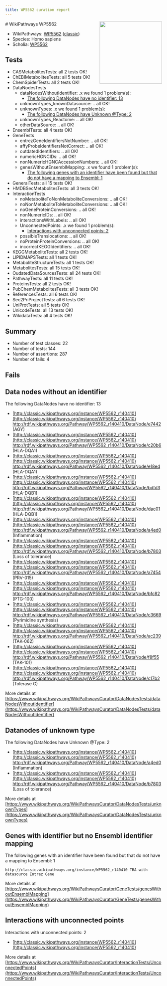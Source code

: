 ```yaml
---
title: WP5562 curation report
---
```


<img style="float: right; width: 200px" src="https://upload.wikimedia.org/wikipedia/commons/thumb/8/83/Wplogo_with_text_500.png/640px-Wplogo_with_text_500.png" />
# WikiPathways WP5562

* WikiPathways: [WP5562](https://wikipathways.org/pathways/WP5562) ([classic](https://classic.wikipathways.org/instance/WP5562))
* Species: Homo sapiens
* Scholia: [WP5562](https://scholia.toolforge.org/wikipathways/WP5562)
## Tests
* CASMetabolitesTests: all 2 tests OK!
* ChEBIMetabolitesTests: all 5 tests OK!
* ChemSpiderTests: all 2 tests OK!
* DataNodesTests
    * dataNodesWithoutIdentifier: .x we found 1 problem(s):
        * [The following DataNodes have no identifier: 13](#8792c493)
    * unknownTypes_knownDatasource: .. all OK!
    * unknownTypes: .x we found 1 problem(s):
        * [The following DataNodes have Unknown @Type: 2](#839973e0)
    * unknownTypes_Reactome: .. all OK!
    * otherDataSource: .. all OK!
* EnsemblTests: all 4 tests OK!
* GeneTests
    * entrezGeneIdentifiersNotNumber: .. all OK!
    * affyProbeIdentifiersNotCorrect: .. all OK!
    * outdatedIdentifiers: .. all OK!
    * numericHGNCIDs: .. all OK!
    * nonNumericHGNCAccessionNumbers: .. all OK!
    * genesWithoutEnsemblMapping: .x we found 1 problem(s):
        * [The following genes with an identifier have been found but that do not have a mapping to Ensembl: 1](#40286d83)
* GeneralTests: all 15 tests OK!
* HMDBSecMetabolitesTests: all 3 tests OK!
* InteractionTests
    * noMetaboliteToNonMetaboliteConversions: .. all OK!
    * noNonMetaboliteToMetaboliteConversions: .. all OK!
    * noGeneProteinConversions: .. all OK!
    * nonNumericIDs: .. all OK!
    * interactionsWithLabels: .. all OK!
    * UnconnectedPoints: .x we found 1 problem(s):
        * [Interactions with unconnected points: 2](#35a61ada)
    * possibleTranslocations: .. all OK!
    * noProteinProteinConversions: .. all OK!
    * incorrectKEGGIdentifiers: .. all OK!
* KEGGMetaboliteTests: all 2 tests OK!
* LIPIDMAPSTests: all 1 tests OK!
* MetaboliteStructureTests: all 1 tests OK!
* MetabolitesTests: all 15 tests OK!
* OudatedDataSourcesTests: all 24 tests OK!
* PathwayTests: all 11 tests OK!
* ProteinsTests: all 2 tests OK!
* PubChemMetabolitesTests: all 3 tests OK!
* ReferencesTests: all 6 tests OK!
* Sec2PriProjectTests: all 6 tests OK!
* UniProtTests: all 5 tests OK!
* UnicodeTests: all 13 tests OK!
* WikidataTests: all 4 tests OK!


## Summary

* Number of test classes: 22
* Number of tests: 144
* Number of assertions: 287
* Number of fails: 4

## Fails

<a name="8792c493" />

## Data nodes without an identifier

The following DataNodes have no identifier: 13

* [http://classic.wikipathways.org/instance/WP5562_r140410](http://classic.wikipathways.org/instance/WP5562_r140410) http://rdf.wikipathways.org/Pathway/WP5562_r140410/DataNode/e7442 (AGY)
* [http://classic.wikipathways.org/instance/WP5562_r140410](http://classic.wikipathways.org/instance/WP5562_r140410) http://rdf.wikipathways.org/Pathway/WP5562_r140410/DataNode/c20b6 (HLA-DQA1)
* [http://classic.wikipathways.org/instance/WP5562_r140410](http://classic.wikipathways.org/instance/WP5562_r140410) http://rdf.wikipathways.org/Pathway/WP5562_r140410/DataNode/e18ed (HLA-DQA1)
* [http://classic.wikipathways.org/instance/WP5562_r140410](http://classic.wikipathways.org/instance/WP5562_r140410) http://rdf.wikipathways.org/Pathway/WP5562_r140410/DataNode/bdfd3 (HLA-DQB1)
* [http://classic.wikipathways.org/instance/WP5562_r140410](http://classic.wikipathways.org/instance/WP5562_r140410) http://rdf.wikipathways.org/Pathway/WP5562_r140410/DataNode/dac01 (HLA-DQB1)
* [http://classic.wikipathways.org/instance/WP5562_r140410](http://classic.wikipathways.org/instance/WP5562_r140410) http://rdf.wikipathways.org/Pathway/WP5562_r140410/DataNode/a4ed0 (Inflammation)
* [http://classic.wikipathways.org/instance/WP5562_r140410](http://classic.wikipathways.org/instance/WP5562_r140410) http://rdf.wikipathways.org/Pathway/WP5562_r140410/DataNode/b7803 (Loss of 
tolerance)
* [http://classic.wikipathways.org/instance/WP5562_r140410](http://classic.wikipathways.org/instance/WP5562_r140410) http://rdf.wikipathways.org/Pathway/WP5562_r140410/DataNode/a7454 (PRV-015)
* [http://classic.wikipathways.org/instance/WP5562_r140410](http://classic.wikipathways.org/instance/WP5562_r140410) http://rdf.wikipathways.org/Pathway/WP5562_r140410/DataNode/bfc82 (PTG-100)
* [http://classic.wikipathways.org/instance/WP5562_r140410](http://classic.wikipathways.org/instance/WP5562_r140410) http://rdf.wikipathways.org/Pathway/WP5562_r140410/DataNode/c3669 (Pyrimidine
synthesis)
* [http://classic.wikipathways.org/instance/WP5562_r140410](http://classic.wikipathways.org/instance/WP5562_r140410) http://rdf.wikipathways.org/Pathway/WP5562_r140410/DataNode/ac239 (TAK-062)
* [http://classic.wikipathways.org/instance/WP5562_r140410](http://classic.wikipathways.org/instance/WP5562_r140410) http://rdf.wikipathways.org/Pathway/WP5562_r140410/DataNode/f8f55 (TAK-101)
* [http://classic.wikipathways.org/instance/WP5562_r140410](http://classic.wikipathways.org/instance/WP5562_r140410) http://rdf.wikipathways.org/Pathway/WP5562_r140410/DataNode/c17b2 (Tolerase G)


More details at [https://www.wikipathways.org/WikiPathwaysCurator/DataNodesTests/dataNodesWithoutIdentifier](https://www.wikipathways.org/WikiPathwaysCurator/DataNodesTests/dataNodesWithoutIdentifier)

<a name="839973e0" />

## Datanodes of unknown type

The following DataNodes have Unknown @Type: 2

* [http://classic.wikipathways.org/instance/WP5562_r140410](http://classic.wikipathways.org/instance/WP5562_r140410) http://rdf.wikipathways.org/Pathway/WP5562_r140410/DataNode/a4ed0 (Inflammation)
* [http://classic.wikipathways.org/instance/WP5562_r140410](http://classic.wikipathways.org/instance/WP5562_r140410) http://rdf.wikipathways.org/Pathway/WP5562_r140410/DataNode/b7803 (Loss of 
tolerance)


More details at [https://www.wikipathways.org/WikiPathwaysCurator/DataNodesTests/unknownTypes](https://www.wikipathways.org/WikiPathwaysCurator/DataNodesTests/unknownTypes)

<a name="40286d83" />

## Genes with identifier but no Ensembl identifier mapping

The following genes with an identifier have been found but that do not have a mapping to Ensembl: 1
```
http://classic.wikipathways.org/instance/WP5562_r140410 TRA with datasource Entrez Gene
```

More details at [https://www.wikipathways.org/WikiPathwaysCurator/GeneTests/genesWithoutEnsemblMapping](https://www.wikipathways.org/WikiPathwaysCurator/GeneTests/genesWithoutEnsemblMapping)

<a name="35a61ada" />

## Interactions with unconnected points

Interactions with unconnected points: 2

* [http://classic.wikipathways.org/instance/WP5562_r140410](http://classic.wikipathways.org/instance/WP5562_r140410)


More details at [https://www.wikipathways.org/WikiPathwaysCurator/InteractionTests/UnconnectedPoints](https://www.wikipathways.org/WikiPathwaysCurator/InteractionTests/UnconnectedPoints)

